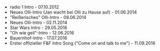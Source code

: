 - radio 1 Intro - 07.10.2012 
- Neues Olli-Intro (Jan wacht bei Olli zu Hause auf) - 01.06.2014
- "Reißerisches" Olli-Intro - 08.06.2014
- Neues Olli-Intro - 02.11.2014
- Star Wars Intro - 29.05.2016
- "Oh wie geil"-Intro - 12.06.2016
- Bauernhof-Intro - 17.07.2016
- Erster offizieller F&F Intro Song ("Come on and talk to me") - 11.09.2016
